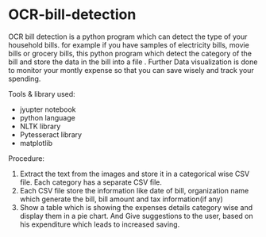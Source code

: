 # OCR-bill-detection
OCR bill detection is a python program which can detect the type of your household bills. for example if you have samples of electricity bills, movie bills or grocery bills, this python program which detect the category of the bill and store the data in the bill into a file . Further Data visualization is done to monitor your montly expense so that you can save wisely and track your spending. 

Tools & library used: 

* jyupter notebook
* python language
* NLTK library
* Pytesseract library
* matplotlib 

Procedure:

1. Extract the text from the images and store it in a categorical wise CSV file. Each category has a separate CSV file.
2. Each CSV file store the information like date of bill, organization name which generate the bill, bill amount and tax information(if any)
3. Show a table which is showing the expenses details category wise and display them in a pie chart. And Give suggestions to the user, based on his expenditure which leads to increased saving.


